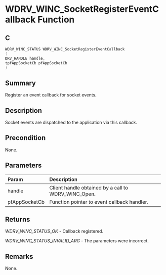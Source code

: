 # WDRV_WINC_SocketRegisterEventCallback Function

## C

```c
WDRV_WINC_STATUS WDRV_WINC_SocketRegisterEventCallback
(
DRV_HANDLE handle,
tpfAppSocketCb pfAppSocketCb
)
```

## Summary

Register an event callback for socket events.  

## Description

Socket events are dispatched to the application via this callback.

## Precondition

None.  

## Parameters

| Param | Description |
|:----- |:----------- |
| handle | Client handle obtained by a call to WDRV_WINC_Open. |
| pfAppSocketCb | Function pointer to event callback handler.  

## Returns

*WDRV_WINC_STATUS_OK* - Callback registered.

*WDRV_WINC_STATUS_INVALID_ARG* - The parameters were incorrect.
 

## Remarks

None.  


